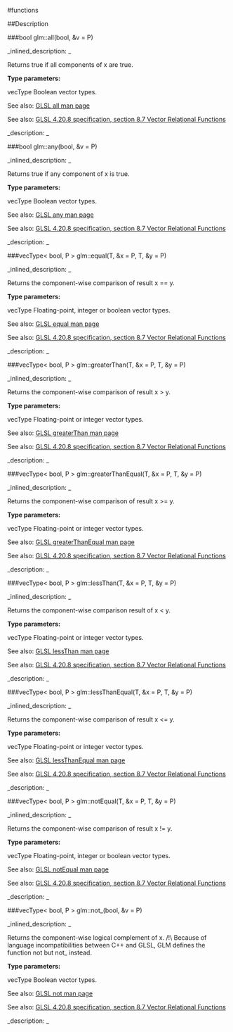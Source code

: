 #functions


<!--
_visible: True_
_advanced: False_
-->

##Description





<!----------------------------------------------------------------------------->

###bool glm::all(bool, &v = P)

<!--
_syntax: glm::all(bool, &v = P)_
_name: glm::all_
_returns: bool_
_returns_description: _
_parameters: const vecType< bool, P > &v=P_
_version_started: 0.10.0_
_version_deprecated: _
_summary: _
_constant: False_
_static: False_
_visible: True_
_advanced: False_
-->

_inlined_description: _

Returns true if all components of x are true.


**Type parameters:**

vecType Boolean vector types.


See also: <a href="http://www.opengl.org/sdk/docs/manglsl/xhtml/all.xml">GLSL all man page</a>

See also: <a href="http://www.opengl.org/registry/doc/GLSLangSpec.4.20.8.pdf">GLSL 4.20.8 specification, section 8.7 Vector Relational Functions</a>





_description: _







<!----------------------------------------------------------------------------->

###bool glm::any(bool, &v = P)

<!--
_syntax: glm::any(bool, &v = P)_
_name: glm::any_
_returns: bool_
_returns_description: _
_parameters: const vecType< bool, P > &v=P_
_version_started: 0.10.0_
_version_deprecated: _
_summary: _
_constant: False_
_static: False_
_visible: True_
_advanced: False_
-->

_inlined_description: _

Returns true if any component of x is true.


**Type parameters:**

vecType Boolean vector types.


See also: <a href="http://www.opengl.org/sdk/docs/manglsl/xhtml/any.xml">GLSL any man page</a>

See also: <a href="http://www.opengl.org/registry/doc/GLSLangSpec.4.20.8.pdf">GLSL 4.20.8 specification, section 8.7 Vector Relational Functions</a>





_description: _







<!----------------------------------------------------------------------------->

###vecType< bool, P > glm::equal(T, &x = P, T, &y = P)

<!--
_syntax: glm::equal(T, &x = P, T, &y = P)_
_name: glm::equal_
_returns: vecType< bool, P >_
_returns_description: _
_parameters: const vecType< T, P > &x=P, const vecType< T, P > &y=P_
_version_started: 0.10.0_
_version_deprecated: _
_summary: _
_constant: False_
_static: False_
_visible: True_
_advanced: False_
-->

_inlined_description: _

Returns the component-wise comparison of result x == y.


**Type parameters:**

vecType Floating-point, integer or boolean vector types.


See also: <a href="http://www.opengl.org/sdk/docs/manglsl/xhtml/equal.xml">GLSL equal man page</a>

See also: <a href="http://www.opengl.org/registry/doc/GLSLangSpec.4.20.8.pdf">GLSL 4.20.8 specification, section 8.7 Vector Relational Functions</a>





_description: _







<!----------------------------------------------------------------------------->

###vecType< bool, P > glm::greaterThan(T, &x = P, T, &y = P)

<!--
_syntax: glm::greaterThan(T, &x = P, T, &y = P)_
_name: glm::greaterThan_
_returns: vecType< bool, P >_
_returns_description: _
_parameters: const vecType< T, P > &x=P, const vecType< T, P > &y=P_
_version_started: 0.10.0_
_version_deprecated: _
_summary: _
_constant: False_
_static: False_
_visible: True_
_advanced: False_
-->

_inlined_description: _

Returns the component-wise comparison of result x > y.


**Type parameters:**

vecType Floating-point or integer vector types.


See also: <a href="http://www.opengl.org/sdk/docs/manglsl/xhtml/greaterThan.xml">GLSL greaterThan man page</a>

See also: <a href="http://www.opengl.org/registry/doc/GLSLangSpec.4.20.8.pdf">GLSL 4.20.8 specification, section 8.7 Vector Relational Functions</a>





_description: _







<!----------------------------------------------------------------------------->

###vecType< bool, P > glm::greaterThanEqual(T, &x = P, T, &y = P)

<!--
_syntax: glm::greaterThanEqual(T, &x = P, T, &y = P)_
_name: glm::greaterThanEqual_
_returns: vecType< bool, P >_
_returns_description: _
_parameters: const vecType< T, P > &x=P, const vecType< T, P > &y=P_
_version_started: 0.10.0_
_version_deprecated: _
_summary: _
_constant: False_
_static: False_
_visible: True_
_advanced: False_
-->

_inlined_description: _

Returns the component-wise comparison of result x >= y.


**Type parameters:**

vecType Floating-point or integer vector types.


See also: <a href="http://www.opengl.org/sdk/docs/manglsl/xhtml/greaterThanEqual.xml">GLSL greaterThanEqual man page</a>

See also: <a href="http://www.opengl.org/registry/doc/GLSLangSpec.4.20.8.pdf">GLSL 4.20.8 specification, section 8.7 Vector Relational Functions</a>





_description: _







<!----------------------------------------------------------------------------->

###vecType< bool, P > glm::lessThan(T, &x = P, T, &y = P)

<!--
_syntax: glm::lessThan(T, &x = P, T, &y = P)_
_name: glm::lessThan_
_returns: vecType< bool, P >_
_returns_description: _
_parameters: const vecType< T, P > &x=P, const vecType< T, P > &y=P_
_version_started: 0.10.0_
_version_deprecated: _
_summary: _
_constant: False_
_static: False_
_visible: True_
_advanced: False_
-->

_inlined_description: _

Returns the component-wise comparison result of x < y.


**Type parameters:**

vecType Floating-point or integer vector types.


See also: <a href="http://www.opengl.org/sdk/docs/manglsl/xhtml/lessThan.xml">GLSL lessThan man page</a>

See also: <a href="http://www.opengl.org/registry/doc/GLSLangSpec.4.20.8.pdf">GLSL 4.20.8 specification, section 8.7 Vector Relational Functions</a>





_description: _







<!----------------------------------------------------------------------------->

###vecType< bool, P > glm::lessThanEqual(T, &x = P, T, &y = P)

<!--
_syntax: glm::lessThanEqual(T, &x = P, T, &y = P)_
_name: glm::lessThanEqual_
_returns: vecType< bool, P >_
_returns_description: _
_parameters: const vecType< T, P > &x=P, const vecType< T, P > &y=P_
_version_started: 0.10.0_
_version_deprecated: _
_summary: _
_constant: False_
_static: False_
_visible: True_
_advanced: False_
-->

_inlined_description: _

Returns the component-wise comparison of result x <= y.


**Type parameters:**

vecType Floating-point or integer vector types.


See also: <a href="http://www.opengl.org/sdk/docs/manglsl/xhtml/lessThanEqual.xml">GLSL lessThanEqual man page</a>

See also: <a href="http://www.opengl.org/registry/doc/GLSLangSpec.4.20.8.pdf">GLSL 4.20.8 specification, section 8.7 Vector Relational Functions</a>





_description: _







<!----------------------------------------------------------------------------->

###vecType< bool, P > glm::notEqual(T, &x = P, T, &y = P)

<!--
_syntax: glm::notEqual(T, &x = P, T, &y = P)_
_name: glm::notEqual_
_returns: vecType< bool, P >_
_returns_description: _
_parameters: const vecType< T, P > &x=P, const vecType< T, P > &y=P_
_version_started: 0.10.0_
_version_deprecated: _
_summary: _
_constant: False_
_static: False_
_visible: True_
_advanced: False_
-->

_inlined_description: _

Returns the component-wise comparison of result x != y.


**Type parameters:**

vecType Floating-point, integer or boolean vector types.


See also: <a href="http://www.opengl.org/sdk/docs/manglsl/xhtml/notEqual.xml">GLSL notEqual man page</a>

See also: <a href="http://www.opengl.org/registry/doc/GLSLangSpec.4.20.8.pdf">GLSL 4.20.8 specification, section 8.7 Vector Relational Functions</a>





_description: _







<!----------------------------------------------------------------------------->

###vecType< bool, P > glm::not_(bool, &v = P)

<!--
_syntax: glm::not_(bool, &v = P)_
_name: glm::not__
_returns: vecType< bool, P >_
_returns_description: _
_parameters: const vecType< bool, P > &v=P_
_version_started: 0.10.0_
_version_deprecated: _
_summary: _
_constant: False_
_static: False_
_visible: True_
_advanced: False_
-->

_inlined_description: _

Returns the component-wise logical complement of x.
/!\ Because of language incompatibilities between C++ and GLSL, GLM defines the function not but not_ instead.


**Type parameters:**

vecType Boolean vector types.


See also: <a href="http://www.opengl.org/sdk/docs/manglsl/xhtml/not.xml">GLSL not man page</a>

See also: <a href="http://www.opengl.org/registry/doc/GLSLangSpec.4.20.8.pdf">GLSL 4.20.8 specification, section 8.7 Vector Relational Functions</a>





_description: _







<!----------------------------------------------------------------------------->

